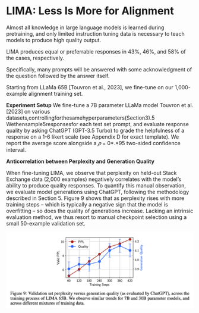 # LIMA: Less Is More for Alignment

Almost all knowledge in large language models is learned during pretraining, and only limited instruction tuning data is necessary to teach models to produce high quality output.

LIMA produces equal or preferrable responses in 43%, 46%, and 58% of the cases, respectively.

Specifically, many prompts will be answered with some acknowledgment of the question followed by the answer itself.

Starting from LLaMa 65B [Touvron et al., 2023], we fine-tune on our 1,000-example alignment training set.

**Experiment Setup** We fine-tune a 7B parameter LLaMa model Touvron et al. [2023] on various
datasets,controllingforthesamehyperparameters(Section3).5 Wethensample5responsesfor
each test set prompt, and evaluate response quality by asking ChatGPT (GPT-3.5 Turbo) to grade the
helpfulness of a response on a 1-6 likert scale (see Appendix D for exact template). We report the
average score alongside a *𝑝* = 0*.*95 two-sided confidence interval.

**Anticorrelation between Perplexity and Generation Quality**

When fine-tuning LIMA, we observe that perplexity on held-out Stack Exchange data (2,000 examples) negatively correlates with the model’s ability to produce quality responses. To quantify this manual observation, we evaluate model generations using ChatGPT, following the methodology described in Section 5. Figure 9 shows that as perplexity rises with more training steps – which is typically a negative sign that the model is overfitting – so does the quality of generations increase. Lacking an intrinsic evaluation method, we thus resort to manual checkpoint selection using a small 50-example validation set.

![chart here](./zhou-2023-lima-001.png)
